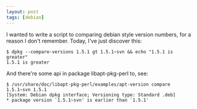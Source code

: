 ```yaml
---
layout: post
tags: [debian]
---
```

I wanted to write a script to comparing debian style version numbers, for a
reason I don't remember. Today, I've just discover this:

    $ dpkg --compare-versions 1.5.1 gt 1.5.1~svn && echo "1.5.1 is greater"
    1.5.1 is greater

And there're some api in package libapt-pkg-perl to, see:

    $ /usr/share/doc/libapt-pkg-perl/examples/apt-version compare 1.5.1~svn 1.5.1
    [System: Debian dpkg interface; Versioning type: Standard .deb]
    * package version `1.5.1~svn' is earlier than `1.5.1'
